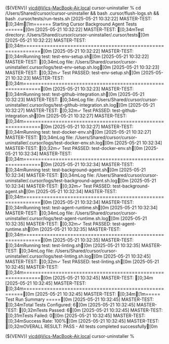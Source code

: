 (${VENV}) vicd@Vics-MacBook-Air.local cursor-uninstaller % cd /Users/Shared/cursor/cursor-uninstaller && bash .cursor/flush-logs.sh && bash .cursor/tests/run-tests.sh
[2025-05-21 10:32:22] MASTER-TEST: [0;34m[1m====== Starting Cursor Background Agent Tests ======[0m
[2025-05-21 10:32:22] MASTER-TEST: [0;34mTest directory: /Users/Shared/cursor/cursor-uninstaller/.cursor/tests[0m
[2025-05-21 10:32:22] MASTER-TEST: [0;34m============================================================[0m
[2025-05-21 10:32:22] MASTER-TEST: [0;34mRunning test: test-env-setup.sh[0m
[2025-05-21 10:32:22] MASTER-TEST: [0;34mLog file: /Users/Shared/cursor/cursor-uninstaller/.cursor/logs/test-env-setup.sh.log[0m
[2025-05-21 10:32:23] MASTER-TEST: [0;32m✓ Test PASSED: test-env-setup.sh[0m
[2025-05-21 10:32:23] MASTER-TEST: [0;34m============================================================[0m
[2025-05-21 10:32:23] MASTER-TEST: [0;34mRunning test: test-github-integration.sh[0m
[2025-05-21 10:32:23] MASTER-TEST: [0;34mLog file: /Users/Shared/cursor/cursor-uninstaller/.cursor/logs/test-github-integration.sh.log[0m
[2025-05-21 10:32:27] MASTER-TEST: [0;32m✓ Test PASSED: test-github-integration.sh[0m
[2025-05-21 10:32:27] MASTER-TEST: [0;34m============================================================[0m
[2025-05-21 10:32:27] MASTER-TEST: [0;34mRunning test: test-docker-env.sh[0m
[2025-05-21 10:32:27] MASTER-TEST: [0;34mLog file: /Users/Shared/cursor/cursor-uninstaller/.cursor/logs/test-docker-env.sh.log[0m
[2025-05-21 10:32:34] MASTER-TEST: [0;32m✓ Test PASSED: test-docker-env.sh[0m
[2025-05-21 10:32:34] MASTER-TEST: [0;34m============================================================[0m
[2025-05-21 10:32:34] MASTER-TEST: [0;34mRunning test: test-background-agent.sh[0m
[2025-05-21 10:32:34] MASTER-TEST: [0;34mLog file: /Users/Shared/cursor/cursor-uninstaller/.cursor/logs/test-background-agent.sh.log[0m
[2025-05-21 10:32:34] MASTER-TEST: [0;32m✓ Test PASSED: test-background-agent.sh[0m
[2025-05-21 10:32:34] MASTER-TEST: [0;34m============================================================[0m
[2025-05-21 10:32:34] MASTER-TEST: [0;34mRunning test: test-agent-runtime.sh[0m
[2025-05-21 10:32:34] MASTER-TEST: [0;34mLog file: /Users/Shared/cursor/cursor-uninstaller/.cursor/logs/test-agent-runtime.sh.log[0m
[2025-05-21 10:32:35] MASTER-TEST: [0;32m✓ Test PASSED: test-agent-runtime.sh[0m
[2025-05-21 10:32:35] MASTER-TEST: [0;34m============================================================[0m
[2025-05-21 10:32:35] MASTER-TEST: [0;34mRunning test: test-linting.sh[0m
[2025-05-21 10:32:35] MASTER-TEST: [0;34mLog file: /Users/Shared/cursor/cursor-uninstaller/.cursor/logs/test-linting.sh.log[0m
[2025-05-21 10:32:45] MASTER-TEST: [0;32m✓ Test PASSED: test-linting.sh[0m
[2025-05-21 10:32:45] MASTER-TEST: [0;34m============================================================[0m
[2025-05-21 10:32:45] MASTER-TEST: [0;34m
[2025-05-21 10:32:45] MASTER-TEST: [0;34m======================================================[0m
[2025-05-21 10:32:45] MASTER-TEST: [0;34m[1m===== Test Run Summary =====[0m
[2025-05-21 10:32:45] MASTER-TEST: [0;34mTotal Tests Configured: 6[0m
[2025-05-21 10:32:45] MASTER-TEST: [0;32mTests Passed: 6[0m
[2025-05-21 10:32:45] MASTER-TEST: [0;31mTests Failed: 0[0m
[2025-05-21 10:32:45] MASTER-TEST: [0;34mSuccess Rate: 100%[0m
[2025-05-21 10:32:45] MASTER-TEST: [0;32mOVERALL RESULT: PASS - All tests completed successfully[0m

(${VENV}) vicd@Vics-MacBook-Air.local cursor-uninstaller % 

